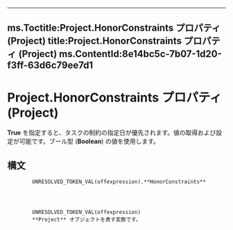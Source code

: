

---
ms.Toctitle:Project.HonorConstraints プロパティ (Project)
title:Project.HonorConstraints プロパティ (Project)
ms.ContentId:8e14bc5c-7b07-1d20-f3ff-63d6c79ee7d1
---
# Project.HonorConstraints プロパティ (Project)




**True** を指定すると、タスクの制約の指定日が優先されます。値の取得および設定が可能です。ブール型 (**Boolean**) の値を使用します。

## 構文

            UNRESOLVED_TOKEN_VAL(offexpression).**HonorConstraints**




            UNRESOLVED_TOKEN_VAL(offexpression)
            **Project** オブジェクトを表す変数です。




